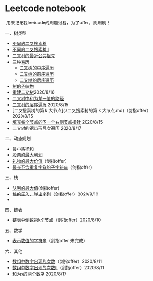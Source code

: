 # Leetcode notebook

​		用来记录我leetcode的刷题过程，为了offer，刷刷刷！



一、树类型

* [不同的二叉搜索树](./不同的二叉搜索树.md)
* [不同的二叉搜索树II](./不同的二叉搜索树II.md)
* [二叉树的最近公共祖先](./二叉树的最近公共祖先.md)
* 三种遍历
  * [二叉树的中序遍历](./二叉树的中序遍历.md)
  * [二叉树的前序遍历](./二叉树的前序遍历.md)
  * [二叉树的后序遍历](./二叉树的后序遍历.md)
* [树的子结构](./树的子结构.md)
* [重建二叉树](./重建二叉树.md)2020/8/16
* [二叉树中和为某一值的路径](./二叉树中和为某一值的路径.md)
* [二叉树的层序遍历](./二叉树的层序遍历.md) 2020/8/15
* [二叉搜索树的第 k 大节点](./二叉搜索树的第 k 大节点.md)（剑指offer）2020/8/15
* [填充每个节点的下一个右侧节点指针](./填充每个节点的下一个右侧节点指针.md) 2020/8/15
* [二叉树的锯齿形层次遍历](./二叉树的锯齿形层次遍历.md) 2020/8/17

二、动态规划

* [最小路径和](./最小路径和.md)
* [股票的最大利润](./股票的最大利润.md)
* [礼物的最大价值](./礼物的最大价值.md)（剑指offer）
* [最长不含重复字符的子字符串](./最长不含重复字符的子字符串.md)（剑指offer）




三、栈

* [队列的最大值](./队列的最大值.md)(剑指offer)
* [栈的压入、弹出序列](./栈的压入、弹出序列md)（剑指offer）2020/8/10
* 



四、链表

* [链表中倒数第k个节点](./链表中倒数第k个节点.md)（剑指offer）2020/8/10



五、数学

* [表示数值的字符串](./表示数值的字符串.md)（剑指offer 未完成）



六、其他

* [数组中数字出现的次数](./数组中数字出现的次数.md)（剑指offer）2020/8/11
* [数组中数字出现的次数Ⅱ](./数组中数字出现的次数Ⅱ.md)（剑指offer）2020/8/11
* [和为s的两个数字](./和为s的两个数字.md) 2020/8/17

